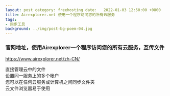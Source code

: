 ```yaml
---
layout: post category: freehosting date:   2022-01-03 12:50:00 +0800
title: Airexplorer.net 使用一个程序访问您的所有云服务
tags:
- 同步工具
background: ../img/post-bg-poem-04.jpg
---
```



### 官网地址，使用Airexplorer一个程序访问您的所有云服务，互传文件<br>
https://www.airexplorer.net/zh-CN/

直接管理云中的文件<br>
设置同一服务上的多个帐户<br>
您可以在任何云服务或计算机之间同步文件夹<br>
云文件浏览器易于使用<br>